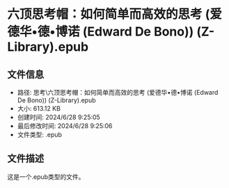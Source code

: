 ﻿# 六顶思考帽：如何简单而高效的思考 (爱德华•德•博诺 (Edward De Bono)) (Z-Library).epub

## 文件信息
- 路径: 思考\六顶思考帽：如何简单而高效的思考 (爱德华•德•博诺 (Edward De Bono)) (Z-Library).epub
- 大小: 613.12 KB
- 创建时间: 2024/6/28 9:25:05
- 最后修改时间: 2024/6/28 9:25:06
- 文件类型: .epub

## 文件描述
这是一个.epub类型的文件。

